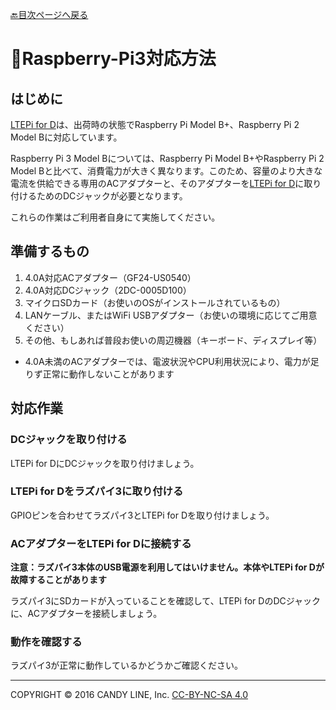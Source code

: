[🔙目次ページへ戻る](README.md)

# 📌Raspberry-Pi3対応方法

## はじめに

[LTEPi for D](http://www.candy-line.io/proandsv.html#ltepiford)は、出荷時の状態でRaspberry Pi Model B+、Raspberry Pi 2 Model Bに対応しています。

Raspberry Pi 3 Model Bについては、Raspberry Pi Model B+やRaspberry Pi 2 Model Bと比べて、消費電力が大きく異なります。このため、容量のより大きな電流を供給できる専用のACアダプターと、そのアダプターを[LTEPi for D](http://www.candy-line.io/proandsv.html#ltepiford)に取り付けるためのDCジャックが必要となります。

これらの作業はご利用者自身にて実施してください。

## 準備するもの

1. 4.0A対応ACアダプター（GF24-US0540）
1. 4.0A対応DCジャック（2DC-0005D100）
1. マイクロSDカード（お使いのOSがインストールされているもの）
1. LANケーブル、またはWiFi USBアダプター（お使いの環境に応じてご用意ください）
1. その他、もしあれば普段お使いの周辺機器（キーボード、ディスプレイ等）

* 4.0A未満のACアダプターでは、電波状況やCPU利用状況により、電力が足りず正常に動作しないことがあります

## 対応作業

### DCジャックを取り付ける

LTEPi for DにDCジャックを取り付けましょう。

### LTEPi for Dをラズパイ3に取り付ける

GPIOピンを合わせてラズパイ3とLTEPi for Dを取り付けましょう。

### ACアダプターをLTEPi for Dに接続する

**注意：ラズパイ3本体のUSB電源を利用してはいけません。本体やLTEPi for Dが故障することがあります**

ラズパイ3にSDカードが入っていることを確認して、LTEPi for DのDCジャックに、ACアダプターを接続しましょう。

### 動作を確認する

ラズパイ3が正常に動作しているかどうかご確認ください。

---
COPYRIGHT © 2016 CANDY LINE, Inc. [CC-BY-NC-SA 4.0](https://creativecommons.org/licenses/by-nc-sa/4.0/)
